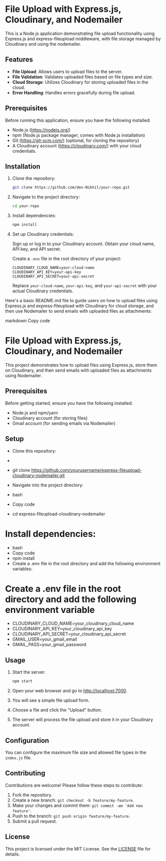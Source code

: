 # File Upload with Express.js, Cloudinary, and Nodemailer 

This is a Node.js application demonstrating file upload functionality using Express.js and express-fileupload middleware, with file storage managed by Cloudinary and using the nodemailer.

## Features

- **File Upload**: Allows users to upload files to the server.
- **File Validation**: Validates uploaded files based on file types and size.
- **Cloud Storage**: Utilizes Cloudinary for storing uploaded files in the cloud.
- **Error Handling**: Handles errors gracefully during file upload.

## Prerequisites

Before running this application, ensure you have the following installed:

- Node.js (https://nodejs.org/)
- npm (Node.js package manager, comes with Node.js installation)
- Git (https://git-scm.com/) (optional, for cloning the repository)
- A Cloudinary account (https://cloudinary.com/) with your cloud credentials.

## Installation

1. Clone the repository:

    ```bash
    git clone https://github.com/dev-Nikhil/your-repo.git
    ```

2. Navigate to the project directory:

    ```bash
    cd your-repo
    ```

3. Install dependencies:

    ```bash
    npm install
    ```

4. Set up Cloudinary credentials:

    Sign up or log in to your Cloudinary account. Obtain your cloud name, API key, and API secret.

    Create a `.env` file in the root directory of your project:

    ```plaintext
    CLOUDINARY_CLOUD_NAME=your-cloud-name
    CLOUDINARY_API_KEY=your-api-key
    CLOUDINARY_API_SECRET=your-api-secret
    ```

    Replace `your-cloud-name`, `your-api-key`, and `your-api-secret` with your actual Cloudinary credentials.




Here's a basic README.md file to guide users on how to upload files using Express.js and express-fileupload with Cloudinary for cloud storage, and then use Nodemailer to send emails with uploaded files as attachments:

markdown
Copy code

# File Upload with Express.js, Cloudinary, and Nodemailer

This project demonstrates how to upload files using Express.js, store them on Cloudinary, and then send emails with uploaded files as attachments using Nodemailer.

## Prerequisites

Before getting started, ensure you have the following installed:

- Node.js and npm/yarn
- Cloudinary account (for storing files)
- Gmail account (for sending emails via Nodemailer)

## Setup

 - Clone this repository:

 - ```bash
- git clone https://github.com/yourusername/express-fileupload-cloudinary-nodemailer.git
- Navigate into the project directory:
- bash
- Copy code
- cd express-fileupload-cloudinary-nodemailer

# Install dependencies:
- bash
- Copy code
- npm install
- Create a .env file in the root directory and add the following environment variables:


# Create a .env file in the root directory and add the following environment variable

- CLOUDINARY_CLOUD_NAME=your_cloudinary_cloud_name
- CLOUDINARY_API_KEY=your_cloudinary_api_key
- CLOUDINARY_API_SECRET=your_cloudinary_api_secret
- GMAIL_USER=your_gmail_email
- GMAIL_PASS=your_gmail_password




## Usage

1. Start the server:

    ```bash
    npm start
    ```

2. Open your web browser and go to [http://localhost:7000](http://localhost:7000).

3. You will see a simple file upload form.

4. Choose a file and click the "Upload" button.

5. The server will process the file upload and store it in your Cloudinary account.

## Configuration

You can configure the maximum file size and allowed file types in the `index.js` file.

## Contributing

Contributions are welcome! Please follow these steps to contribute:

1. Fork the repository.
2. Create a new branch: `git checkout -b feature/my-feature`.
3. Make your changes and commit them: `git commit -am 'Add new feature'`.
4. Push to the branch: `git push origin feature/my-feature`.
5. Submit a pull request.

## License

This project is licensed under the MIT License. See the [LICENSE](LICENSE) file for details.


